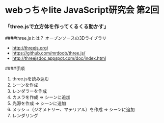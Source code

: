  webっちゃlite JavaScript研究会 第2回
===========


### 「three.jsで立方体を作ってくるくる動かす」

####three.jsとは？
オープンソースの3Dライブラリ
- http://threejs.org/
- https://github.com/mrdoob/three.js/
- http://threejsdoc.appspot.com/doc/index.html


####手順
1. three.jsを読み込む
1. シーンを作成
1. レンダラーを作成
1. カメラを作成 => シーンに追加
1. 光源を作成 => シーンに追加
1. メッシュ（ジオメトリー、マテリアル）を作成 => シーンに追加
1. レンダリング


